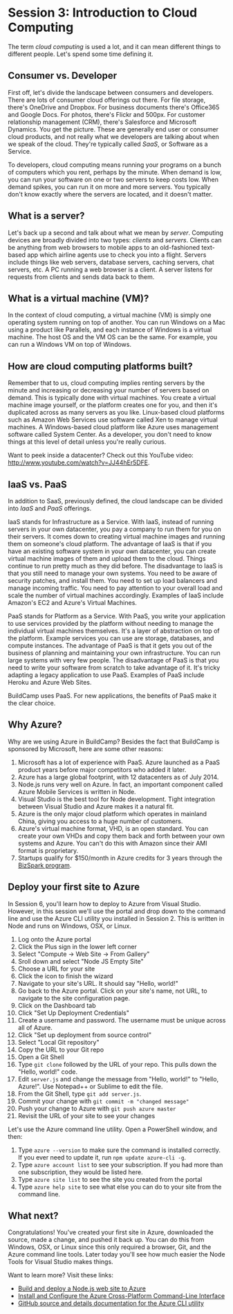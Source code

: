 Session 3: Introduction to Cloud Computing
==========================================

The term *cloud computing* is used a lot, and it can mean different things to different people.  Let's spend some time defining it.

## Consumer vs. Developer ##

First off, let's divide the landscape between consumers and developers.  There are lots of consumer cloud offerings out there.  For file storage, there's OneDrive and Dropbox.  For business documents there's Office365 and Google Docs.  For photos, there's Flickr and 500px.  For customer relationship management (CRM), there's Salesforce and Microsoft Dynamics.  You get the picture.  These are generally end user or consumer cloud products, and not really what we developers are talking about when we speak of the cloud.  They're typically called *SaaS*, or Software as a Service.

To developers, cloud computing means running your programs on a bunch of computers which you rent, perhaps by the minute. When demand is low, you can run your software on one or two servers to keep costs low.  When demand spikes, you can run it on more and more servers.  You typically don't know exactly where the servers are located, and it doesn't matter.

## What is a server? ##

Let's back up a second and talk about what we mean by *server*.  Computing devices are broadly divided into two types: *clients* and *servers*.  Clients can be anything from web browsers to mobile apps to an old-fashioned text-based app which airline agents use to check you into a flight.  Servers include things like web servers, database servers, caching servers, chat servers, etc.  A PC running a web browser is a client.  A server listens for requests from clients and sends data back to them.  

## What is a virtual machine (VM)? ##

In the context of cloud computing, a virtual machine (VM) is simply one operating system running on top of another.  You can run Windows on a Mac using a product like Parallels, and each instance of Windows is a virtual machine.  The host OS and the VM OS can be the same.  For example, you can run a Windows VM on top of Windows.

## How are cloud computing platforms built? ##

Remember that to us, cloud computing implies renting servers by the minute and increasing or decreasing your number of servers based on demand.  This is typically done with virtual machines.  You create a virtual machine image yourself, or the platform creates one for you, and then it's duplicated across as many servers as you like. Linux-based cloud platforms such as Amazon Web Services use software called Xen to manage virtual machines.  A Windows-based cloud platform like Azure uses management software called System Center.  As a developer, you don't need to know things at this level of detail unless you're really curious. 

Want to peek inside a datacenter?  Check out this YouTube video: http://www.youtube.com/watch?v=JJ44hEr5DFE.

## IaaS vs. PaaS ##

In addition to SaaS, previously defined, the cloud landscape can be divided into *IaaS* and *PaaS* offerings.

IaaS stands for Infrastructure as a Service.  With IaaS, instead of running servers in your own datacenter, you pay a company to run them for you on their servers.  It comes down to creating virtual machine images and running them on someone's cloud platform.  The advantage of IaaS is that if you have an existing software system in your own datacenter, you can create virtual machine images of them and upload them to the cloud.  Things continue to run pretty much as they did before.  The disadvantage to IaaS is that you still need to manage your own systems.  You need to be aware of security patches, and install them.  You need to set up load balancers and manage incoming traffic.  You need to pay attention to your overall load and scale the number of virtual machines accordingly.  Examples of IaaS include Amazon's EC2 and Azure's Virtual Machines.

PaaS stands for Platform as a Service.  With PaaS, you write your application to use services provided by the platform without needing to manage the individual virtual machines themselves. It's a layer of abstraction on top of the platform.  Example services you can use are storage, databases, and compute instances.  The advantage of PaaS is that it gets you out of the business of planning and maintaining your own infrastructure. You can run large systems with very few people.  The disadvantage of PaaS is that you need to write your software from scratch to take advantage of it.  It's tricky adapting a legacy application to use PaaS.  Examples of PaaS include Heroku and Azure Web Sites.

BuildCamp uses PaaS.  For new applications, the benefits of PaaS make it the clear choice.

## Why Azure? ##

Why are we using Azure in BuildCamp?  Besides the fact that BuildCamp is sponsored by Microsoft, here are some other reasons:

1. Microsoft has a lot of experience with PaaS.  Azure launched as a PaaS product years before major competitors who added it later.
2. Azure has a large global footprint, with 12 datacenters as of July 2014.
3. Node.js runs very well on Azure.  In fact, an important component called Azure Mobile Services is written in Node.
4. Visual Studio is the best tool for Node development.  Tight integration between Visual Studio and Azure makes it a natural fit.
5. Azure is the only major cloud platform which operates in mainland China, giving you access to a huge number of customers.
6. Azure's virtual machine format, VHD, is an open standard.  You can create your own VHDs and copy them back and forth between your own systems and Azure.  You can't do this with Amazon since their AMI format is proprietary.
7. Startups qualify for $150/month in Azure credits for 3 years through the [BizSpark program](http://www.bizspark.com).


## Deploy your first site to Azure ##

In Session 6, you'll learn how to deploy to Azure from Visual Studio.  However, in this session we'll use the portal and drop down to the command line and use the Azure CLI utility you installed in Session 2. This is written in Node and runs on Windows, OSX, or Linux.

1. Log onto the Azure portal
2. Click the Plus sign in the lower left corner
3. Select "Compute -> Web Site -> From Gallery"
4. Sroll down and select "Node JS Empty Site"
5. Choose a URL for your site
6. Click the icon to finish the wizard
7. Navigate to your site's URL.  It should say "Hello, world!"
8. Go back to the Azure portal.  Click on your site's name, not URL, to navigate to the site configuration page.
9. Click on the Dashboard tab
10. Click "Set Up Deployment Credentials"
11. Create a username and password. The username must be unique across all of Azure.
12. Click "Set up deployment from source control"
13. Select "Local Git repository"
14. Copy the URL to your Git repo
15. Open a Git Shell
16. Type `git clone` followed by the URL of your repo.  This pulls down the "Hello, world!" code.
17. Edit `server.js` and change the message from "Hello, world!" to "Hello, Azure!".  Use Notepad++ or Sublime to edit the file.
18. From the Git Shell, type `git add server.js`.
19. Commit your change with `git commit -m "changed message"`
20. Push your change to Azure with `git push azure master`
21. Revisit the URL of your site to see your changes

Let's use the Azure command line utility.  Open a PowerShell window, and then:

1. Type `azure --version` to make sure the command is installed correctly.  If you ever need to update it, run `npm update azure-cli -g`.
2. Type `azure account list` to see your subscription.  If you had more than one subscription, they would be listed here.
3. Type `azure site list` to see the site you created from the portal
4. Type `azure help site` to see what else you can do to your site from the command line.

## What next? ##

Congratulations!  You've created your first site in Azure, downloaded the source, made a change, and pushed it back up.  You can do this from Windows, OSX, or Linux since this only required a browser, Git, and the Azure command line tools.  Later today you'll see how much easier the Node Tools for Visual Studio makes things.

Want to learn more?  Visit these links:

- [Build and deploy a Node.js web site to Azure](http://azure.microsoft.com/en-us/documentation/articles/web-sites-nodejs-develop-deploy-mac/)
- [Install and Configure the Azure Cross-Platform Command-Line Interface](http://azure.microsoft.com/en-us/documentation/articles/xplat-cli/)
- [GitHub source and details documentation for the Azure CLI utility](https://github.com/Azure/azure-sdk-tools-xplat)
